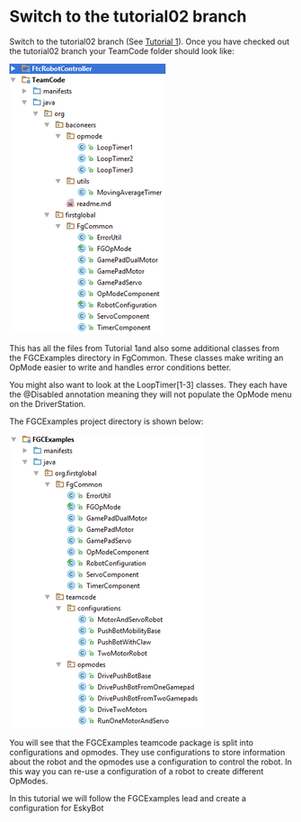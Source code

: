 # Switch to the tutorial02 branch

Switch to the tutorial02 branch \(See [Tutorial 1](/tutorial1/switch-to-the-tutorial1-branch.md)\). Once you have checked out the tutorial02 branch your TeamCode folder should look like:

![](/assets/tut2project1.png)

This has all the files from Tutorial 1and also some additional classes from the FGCExamples directory in FgCommon. These classes make writing an OpMode easier to write and handles error conditions better.

You might also want to look at the LoopTimer\[1-3\] classes. They each have the @Disabled annotation meaning they will not populate the OpMode menu on the DriverStation.

The FGCExamples project directory is shown below:

![](/assets/tut2project2.png)

You will see that the FGCExamples teamcode package is split into configurations and opmodes. They use configurations to store information about the robot and the opmodes use a configuration to control the robot. In this way you can re-use a configuration of a robot to create different OpModes.

In this tutorial we will follow the FGCExamples lead and create a configuration for EskyBot

